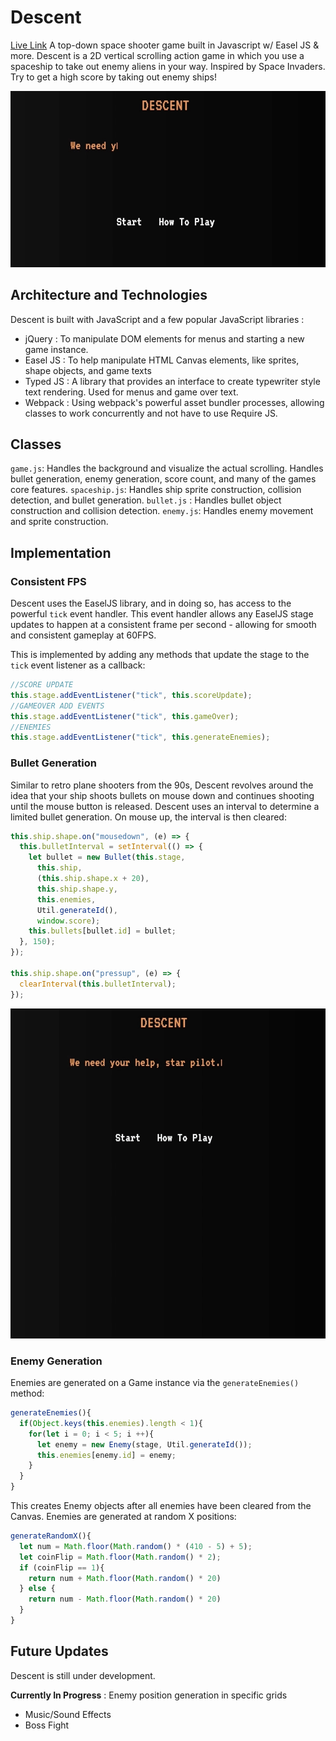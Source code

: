 # Descent
[Live Link](https://naelkhann.github.io/Descent)
A top-down space shooter game built in Javascript w/ Easel JS &amp; more. Descent is a 2D vertical scrolling action game in which you use a spaceship to take out enemy aliens in your way. Inspired by Space Invaders. Try to get a high score by taking out enemy ships!

![Descent Menu](https://github.com/naelkhann/Descent/raw/master/assets/images/descent_menu.gif)

## Architecture and Technologies
Descent is built with JavaScript and a few popular JavaScript libraries :
- jQuery : To manipulate DOM elements for menus and starting a new game instance.
- Easel JS : To help manipulate HTML Canvas elements, like sprites, shape objects, and game texts
- Typed JS : A library that provides an interface to create typewriter style text rendering. Used for menus and game over text.
- Webpack : Using webpack's powerful asset bundler processes, allowing classes to work concurrently and not have to use Require JS.

## Classes
`game.js`: Handles the background and visualize the actual scrolling. Handles bullet generation, enemy generation, score count, and many of the games core features.
`spaceship.js`: Handles ship sprite construction, collision detection, and bullet generation.
`bullet.js` : Handles bullet object construction and collision detection.
`enemy.js`: Handles enemy movement and sprite construction.


## Implementation
### Consistent FPS
Descent uses the EaselJS library, and in doing so, has access to the powerful `tick` event handler. This event handler allows any EaselJS stage updates to happen at a consistent frame per second - allowing for smooth and consistent gameplay at 60FPS.

This is implemented by adding any methods that update the stage to the `tick` event listener as a callback:

```javascript
//SCORE UPDATE
this.stage.addEventListener("tick", this.scoreUpdate);
//GAMEOVER ADD EVENTS
this.stage.addEventListener("tick", this.gameOver);
//ENEMIES
this.stage.addEventListener("tick", this.generateEnemies);
```

### Bullet Generation
Similar to retro plane shooters from the 90s, Descent revolves around the idea that your ship shoots bullets on mouse down and continues shooting until the mouse button is released. Descent uses an interval to determine a limited bullet generation. On mouse up, the interval is then cleared:

```javascript
this.ship.shape.on("mousedown", (e) => {
  this.bulletInterval = setInterval(() => {
    let bullet = new Bullet(this.stage,
      this.ship,
      (this.ship.shape.x + 20),
      this.ship.shape.y,
      this.enemies,
      Util.generateId(),
      window.score);
    this.bullets[bullet.id] = bullet;
  }, 150);
});

this.ship.shape.on("pressup", (e) => {
  clearInterval(this.bulletInterval);
});
```

![Descent Gameplay](https://github.com/naelkhann/Descent/raw/master/assets/images/descent_play.gif)

### Enemy Generation
Enemies are generated on a Game instance via the `generateEnemies()` method:

```javascript
generateEnemies(){
  if(Object.keys(this.enemies).length < 1){
    for(let i = 0; i < 5; i ++){
      let enemy = new Enemy(stage, Util.generateId());
      this.enemies[enemy.id] = enemy;
    }
  }
}
```

This creates Enemy objects after all enemies have been cleared from the Canvas. Enemies are generated at random X positions:

```javascript
generateRandomX(){
  let num = Math.floor(Math.random() * (410 - 5) + 5);
  let coinFlip = Math.floor(Math.random() * 2);
  if (coinFlip == 1){
    return num + Math.floor(Math.random() * 20)
  } else {
    return num - Math.floor(Math.random() * 20)
  }
}
```


## Future Updates
Descent is still under development.

**Currently In Progress** : Enemy position generation in specific grids
- Music/Sound Effects
- Boss Fight
